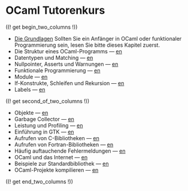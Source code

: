 <!-- ((! set title OCaml Tutorenkurs !)) ((! set learn !)) -->
<!-- {{! input template/macros.mpp !}} -->

# OCaml Tutorenkurs



((! get begin_two_columns !))

* [Die Grundlagen](basics.de.html) Sollten Sie ein Anfänger in OCaml oder
funktionaler Programmierung sein, lesen Sie bitte dieses Kapitel
zuerst.
* Die Struktur eines OCaml-Programms — [en](structure_of_ocaml_programs.html)
* Datentypen und Matching — [en](data_types_and_matching.html)
* Nullpointer, Asserts und Warnungen — [en](null_pointers_asserts_and_warnings.html)
* Funktionale Programmierung — [en](functional_programming.html)
* Module — [en](modules.html)
* If-Konstrukte, Schleifen und Rekursion — [en](if_statements_loops_and_recursion.html)
* Labels — [en](labels.html)

((! get second_of_two_columns !))

* Objekte — [en](objects.html)
* Garbage Collector — [en](garbage_collection.html)
* Leistung und Profiling  — [en](performance_and_profiling.html)
* Einführung in GTK — [en](introduction_to_gtk.html)
* Aufrufen von C-Bibliotheken — [en](calling_c_libraries.html)
* Aufrufen von Fortran-Bibliotheken — [en](calling_fortran_libraries.html)
* Häufig auftauchende Fehlermeldungen — [en](common_error_messages.html)
* OCaml und das Internet — [en](ocaml_and_the_web.html)
* Beispiele zur Standardbibliothek — [en](standard_library_examples.html)
* OCaml-Projekte kompilieren — [en](compiling_ocaml_projects.html)

((! get end_two_columns !))
